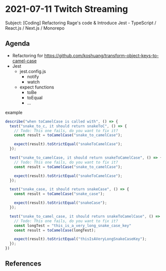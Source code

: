 # 2021-07-11 Twitch Streaming

Subject: [Coding] Refactoring Rage's code & Introduce Jest - TypeScript / React.js / Next.js / Monorepo

<!--  
const div = document.querySelector('.sc-AxjAm .iltvOi');
div.innerText = 'https://hackmd.io/@koshuang/twitch-streaming';
div.style.fontSize='18px';
-->

## Agenda

- Refactoring for https://github.com/koshuang/transform-object-keys-to-camel-case
- Jest
  - jest.config.js
    - notify
    - watch
  - expect functions
    - toBe
    - toEqual
    - ...

example

```js
describe("when toCamelCase is called with", () => {
  test("snake_to_c, it should return snakeToC", () => {
    // Todo: This one fails, do you want to fix it?
    const result = toCamelCase("snake_to_camelCase");

    expect(result).toStrictEqual("snakeToCamelCase");
  });

  test("snake_to_camelCase, it should return snakeToCamelCase", () => {
    // Todo: This one fails, do you want to fix it?
    const result = toCamelCase("snake_to_camelCase");

    expect(result).toStrictEqual("snakeToCamelCase");
  });

  test("snake_case, it should return snakeCase", () => {
    const result = toCamelCase("snake_case");

    expect(result).toStrictEqual("snakeCase");
  });

  test("snake_to_camel_case, it should return snakeToCamelCase", () => {
    // Todo: This one fails, do you want to fix it?
    const longTest = "this_is_a_very_long_snake_case_key"
    const result = toCamelCase(longTest);

    expect(result).toStrictEqual("thisIsAVeryLongSnakeCaseKey");
  });
})
```

## References














